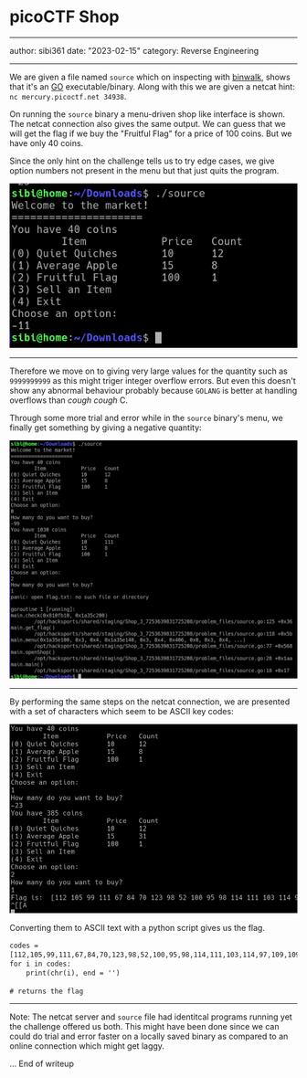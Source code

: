 # picoCTF Shop

---

author: sibi361
date: "2023-02-15"
category: Reverse Engineering

---

We are given a file named `source` which on inspecting with [binwalk](https://github.com/ReFirmLabs/binwalk/), shows that it's an [GO](<https://en.wikipedia.org/wiki/Go!_(programming_language)>) executable/binary. Along with this we are given a netcat hint: `nc mercury.picoctf.net 34938`.

On running the `source` binary a menu-driven shop like interface is shown. The netcat connection also gives the same output. We can guess that we will get the flag if we buy the "Fruitful Flag" for a price of 100 coins. But we have only 40 coins.

Since the only hint on the challenge tells us to try edge cases, we give option numbers not present in the menu but that just quits the program.

![no_menu_pwn.png](images/no_menu_pwn.png)

---

Therefore we move on to giving very large values for the quantity such as `9999999999` as this might triger integer overflow errors. But even this doesn't show any abnormal behaviour probably because `GOLANG` is better at handling overflows than _cough cough_ C.

Through some more trial and error while in the `source` binary's menu, we finally get something by giving a negative quantity:

![quantity_pwned.png](images/quantity_pwned.png)

---

By performing the same steps on the netcat connection, we are presented with a set of characters which seem to be ASCII key codes:

![flag_ascii.png](images/flag_ascii.png)

Converting them to ASCII text with a python script gives us the flag.

```
codes = [112,105,99,111,67,84,70,123,98,52,100,95,98,114,111,103,114,97,109,109,101,114,95,98,97,54,98,56,99,100,102,125]
for i in codes:
	print(chr(i), end = '')

# returns the flag
```

---

Note: The netcat server and `source` file had identitcal programs running yet the challenge offered us both. This might have been done since we can could do trial and error faster on a locally saved binary as compared to an online connection which might get laggy.

...
End of writeup
